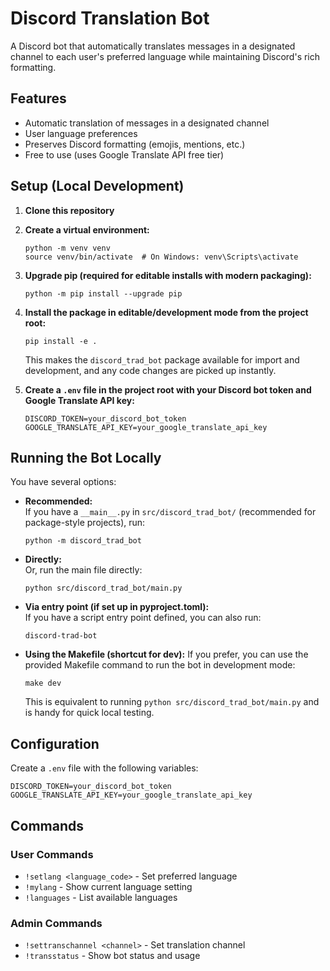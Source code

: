# Discord Translation Bot

A Discord bot that automatically translates messages in a designated channel to each user's preferred language while maintaining Discord's rich formatting.

## Features

- Automatic translation of messages in a designated channel
- User language preferences
- Preserves Discord formatting (emojis, mentions, etc.)
- Free to use (uses Google Translate API free tier)

## Setup (Local Development)

1. **Clone this repository**
2. **Create a virtual environment:**
   ```
   python -m venv venv
   source venv/bin/activate  # On Windows: venv\Scripts\activate
   ```
3. **Upgrade pip (required for editable installs with modern packaging):**
   ```
   python -m pip install --upgrade pip
   ```
4. **Install the package in editable/development mode from the project root:**
   ```
   pip install -e .
   ```
   This makes the `discord_trad_bot` package available for import and development, and any code changes are picked up instantly.

5. **Create a `.env` file in the project root with your Discord bot token and Google Translate API key:**
   ```
   DISCORD_TOKEN=your_discord_bot_token
   GOOGLE_TRANSLATE_API_KEY=your_google_translate_api_key
   ```

## Running the Bot Locally

You have several options:

- **Recommended:**  
  If you have a `__main__.py` in `src/discord_trad_bot/` (recommended for package-style projects), run:
  ```
  python -m discord_trad_bot
  ```

- **Directly:**  
  Or, run the main file directly:
  ```
  python src/discord_trad_bot/main.py
  ```

- **Via entry point (if set up in pyproject.toml):**  
  If you have a script entry point defined, you can also run:
  ```
  discord-trad-bot
  ```

- **Using the Makefile (shortcut for dev):**
  If you prefer, you can use the provided Makefile command to run the bot in development mode:
  ```
  make dev
  ```
  This is equivalent to running `python src/discord_trad_bot/main.py` and is handy for quick local testing.

## Configuration

Create a `.env` file with the following variables:
```
DISCORD_TOKEN=your_discord_bot_token
GOOGLE_TRANSLATE_API_KEY=your_google_translate_api_key
```

## Commands

### User Commands
- `!setlang <language_code>` - Set preferred language
- `!mylang` - Show current language setting
- `!languages` - List available languages

### Admin Commands
- `!settranschannel <channel>` - Set translation channel
- `!transstatus` - Show bot status and usage
